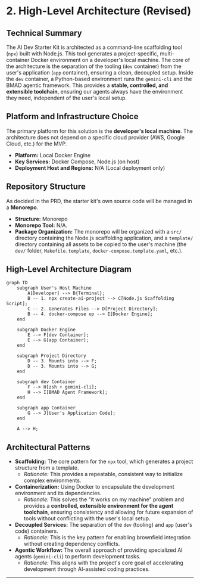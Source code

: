 # 2. High-Level Architecture (Revised)

## Technical Summary

The AI Dev Starter Kit is architected as a command-line scaffolding tool (`npx`) built with Node.js. This tool generates a project-specific, multi-container Docker environment on a developer's local machine. The core of the architecture is the separation of the tooling (`dev` container) from the user's application (`app` container), ensuring a clean, decoupled setup. Inside the `dev` container, a Python-based environment runs the `gemini-cli` and the BMAD agentic framework. This provides a **stable, controlled, and extensible toolchain**, ensuring our agents always have the environment they need, independent of the user's local setup.

## Platform and Infrastructure Choice

The primary platform for this solution is the **developer's local machine**. The architecture does not depend on a specific cloud provider (AWS, Google Cloud, etc.) for the MVP.

*   **Platform:** Local Docker Engine
*   **Key Services:** Docker Compose, Node.js (on host)
*   **Deployment Host and Regions:** N/A (Local deployment only)

## Repository Structure

As decided in the PRD, the starter kit's own source code will be managed in a **Monorepo**.

*   **Structure:** Monorepo
*   **Monorepo Tool:** N/A.
*   **Package Organization:** The monorepo will be organized with a `src/` directory containing the Node.js scaffolding application, and a `template/` directory containing all assets to be copied to the user's machine (the `dev/` folder, `Makefile.template`, `docker-compose.template.yaml`, etc.).

## High-Level Architecture Diagram

```mermaid
graph TD
    subgraph User's Host Machine
        A[Developer] --> B{Terminal};
        B -- 1. npx create-ai-project --> C[Node.js Scaffolding Script];
        C -- 2. Generates Files --> D[Project Directory];
        B -- 4. docker-compose up --> E[Docker Engine];
    end

    subgraph Docker Engine
        E --> F[dev Container];
        E --> G[app Container];
    end

    subgraph Project Directory
        D -- 3. Mounts into --> F;
        D -- 3. Mounts into --> G;
    end

    subgraph dev Container
        F --> H[zsh + gemini-cli];
        H --> I[BMAD Agent Framework];
    end

    subgraph app Container
        G --> J[User's Application Code];
    end

    A --> H;
```

## Architectural Patterns

*   **Scaffolding:** The core pattern for the `npx` tool, which generates a project structure from a template.
    *   *Rationale:* This provides a repeatable, consistent way to initialize complex environments.
*   **Containerization:** Using Docker to encapsulate the development environment and its dependencies.
    *   *Rationale:* This solves the "it works on my machine" problem and provides a **controlled, extensible environment for the agent toolchain**, ensuring consistency and allowing for future expansion of tools without conflicting with the user's local setup.
*   **Decoupled Services:** The separation of the `dev` (tooling) and `app` (user's code) containers.
    *   *Rationale:* This is the key pattern for enabling brownfield integration without creating dependency conflicts.
*   **Agentic Workflow:** The overall approach of providing specialized AI agents (`gemini-cli`) to perform development tasks.
    *   *Rationale:* This aligns with the project's core goal of accelerating development through AI-assisted coding practices.

---
